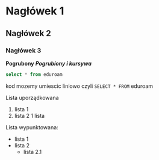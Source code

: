 # Nagłówek 1
## Nagłówek 2
### Nagłówek 3

**Pogrubony**
**_Pogrubiony i kursywa_**
```sql
select * from eduroam
```

kod mozemy umiescic liniowo czyli ```SELECT * FROM``` eduroam

Lista uporządkowana
1. lista 1
2. lista 2
   1 lista

Lista wypunktowana:
* lista 1
* lista 2
  * lista 2.1
